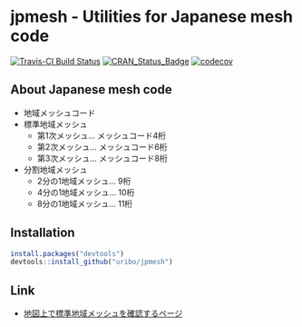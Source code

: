 
<!-- README.md is generated from README.Rmd. Please edit that file -->
jpmesh - Utilities for Japanese mesh code
=========================================

[![Travis-CI Build Status](https://travis-ci.org/uribo/jpmesh.svg?branch=master)](https://travis-ci.org/uribo/jpmesh) [![CRAN\_Status\_Badge](http://www.r-pkg.org/badges/version/jpmesh)](http://cran.r-project.org/package=jpmesh) [![codecov](https://codecov.io/gh/uribo/jpmesh/branch/master/graph/badge.svg)](https://codecov.io/gh/uribo/jpmesh)

About Japanese mesh code
------------------------

-   地域メッシュコード
-   標準地域メッシュ
    -   第1次メッシュ... メッシュコード4桁
    -   第2次メッシュ... メッシュコード6桁
    -   第3次メッシュ... メッシュコード8桁
-   分割地域メッシュ
    -   2分の1地域メッシュ... 9桁
    -   4分の1地域メッシュ... 10桁
    -   8分の1地域メッシュ... 11桁

Installation
------------

``` r
install.packages("devtools")
devtools::install_github("uribo/jpmesh")
```

Link
----

-   [地図上で標準地域メッシュを確認するページ](http://www.gis-tool.com/mapview/areameshmap.html)
